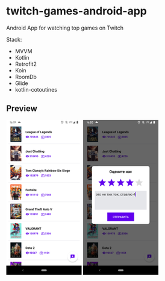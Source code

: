 # twitch-games-android-app
Android App for watching top games on Twitch

Stack:
- MVVM
- Kotlin
- Retrofit2
- Koin
- RoomDb
- Glide
- kotlin-cotoutines 

## Preview
[<img src="screen1.png" alt="drawing" width="200"/>]()
[<img src="screen2.png" alt="drawing" width="200"/>]()
